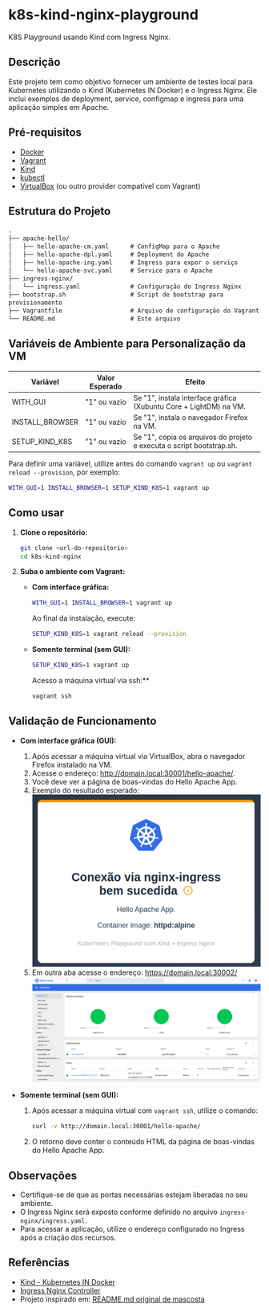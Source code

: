 # k8s-kind-nginx-playground

K8S Playground usando Kind com Ingress Nginx.

## Descrição

Este projeto tem como objetivo fornecer um ambiente de testes local para Kubernetes utilizando o Kind (Kubernetes IN Docker) e o Ingress Nginx. Ele inclui exemplos de deployment, service, configmap e ingress para uma aplicação simples em Apache.

## Pré-requisitos

- [Docker](https://www.docker.com/)
- [Vagrant](https://www.vagrantup.com/)
- [Kind](https://kind.sigs.k8s.io/)
- [kubectl](https://kubernetes.io/docs/tasks/tools/)
- [VirtualBox](https://www.virtualbox.org/) (ou outro provider compatível com Vagrant)

## Estrutura do Projeto

```
.
├── apache-hello/
│   ├── hello-apache-cm.yaml      # ConfigMap para o Apache
│   ├── hello-apache-dpl.yaml     # Deployment do Apache
│   ├── hello-apache-ing.yaml     # Ingress para expor o serviço
│   └── hello-apache-svc.yaml     # Service para o Apache
├── ingress-nginx/
│   └── ingress.yaml              # Configuração do Ingress Nginx
├── bootstrap.sh                  # Script de bootstrap para provisionamento
├── Vagrantfile                   # Arquivo de configuração do Vagrant
└── README.md                     # Este arquivo
```

## Variáveis de Ambiente para Personalização da VM

| Variável             | Valor Esperado | Efeito                                                                 |
|----------------------|:--------------:|------------------------------------------------------------------------|
| WITH_GUI             | "1" ou vazio   | Se "1", instala interface gráfica (Xubuntu Core + LightDM) na VM.      |
| INSTALL_BROWSER      | "1" ou vazio   | Se "1", instala o navegador Firefox na VM.                             |
| SETUP_KIND_K8S       | "1" ou vazio   | Se "1", copia os arquivos do projeto e executa o script bootstrap.sh.  |

Para definir uma variável, utilize antes do comando `vagrant up` ou `vagrant reload --provision`, por exemplo:

```sh
WITH_GUI=1 INSTALL_BROWSER=1 SETUP_KIND_K8S=1 vagrant up
```

## Como usar

1. **Clone o repositório:**
   ```sh
   git clone <url-do-repositorio>
   cd k8s-kind-nginx
   ```

2. **Suba o ambiente com Vagrant:**
   
   - **Com interface gráfica:**
     ```sh
     WITH_GUI=1 INSTALL_BROWSER=1 vagrant up
     ```
     Ao final da instalação, execute:
     ```sh
     SETUP_KIND_K8S=1 vagrant reload --provision
     ```
   
   - **Somente terminal (sem GUI):**
     ```sh
     SETUP_KIND_K8S=1 vagrant up
     ```
     Acesso a máquina virtual via ssh:**
     ```sh
     vagrant ssh
     ```

## Validação de Funcionamento

- **Com interface gráfica (GUI):**
  1. Após acessar a máquina virtual via VirtualBox, abra o navegador Firefox instalado na VM.
  2. Acesse o endereço: http://domain.local:30001/hello-apache/.
  3. Você deve ver a página de boas-vindas do Hello Apache App.
  4. Exemplo do resultado esperado:
     ![Exemplo Hello Apache App](./apache-hello/hello-apache-app.png)
  5. Em outra aba acesse o endereço: https://domain.local:30002/
     ![Kubernetes Dashboard](./kubernetes-dashboard/kube-dashboard.png)

- **Somente terminal (sem GUI):**
  1. Após acessar a máquina virtual com `vagrant ssh`, utilize o comando:
     ```sh
     curl -v http://domain.local:30001/hello-apache/
     ```
  2. O retorno deve conter o conteúdo HTML da página de boas-vindas do Hello Apache App.

## Observações

- Certifique-se de que as portas necessárias estejam liberadas no seu ambiente.
- O Ingress Nginx será exposto conforme definido no arquivo `ingress-nginx/ingress.yaml`.
- Para acessar a aplicação, utilize o endereço configurado no Ingress após a criação dos recursos.

## Referências

- [Kind - Kubernetes IN Docker](https://kind.sigs.k8s.io/)
- [Ingress Nginx Controller](https://kubernetes.github.io/ingress-nginx/)
- Projeto inspirado em: [README.md original de mascosta](https://github.com/mascosta/docs/blob/main/kind-ingress-nginx/README.md)
